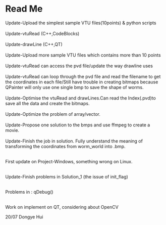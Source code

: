 # Read Me
Update-Upload the simplest sample VTU files(10points) & python scripts </br></br>
Update-vtuRead (C++,CodeBlocks) </br></br>
Update-drawLine (C++,QT)</br></br>
Update-Upload more sample VTU files which contains more than 10 points</br></br>
Update-vtuRead can access the pvd file/update the way drawline uses</br></br>
Update-vtuRead can loop through the pvd file and read the filename to get the coordinates in each file/Still have trouble in creating bitmaps because QPainter will only use one single bmp to save the shape of worms.</br></br>
Update-Optimise the vtuRead and drawLines.Can read the Index(.pvd)to save all the data and create the bitmaps.</br></br>
Update-Optimize the problem of array/vector.</br></br>
Update-Propose one solution to the bmps and use ffmpeg to create a movie.</br></br>
Update-Finish the job in solution. Fully understand the meaning of transforming the coordinates from worm_world into .bmp.</br></br>

First update on Project-Windows, something wrong on Linux.</br></br>

Update-Finish problems in Solution_1 (the issue of init_flag)</br></br>

Problems in : qDebug()</br></br>

Work on implement on QT, considering about OpenCV
 

20/07 Dongye Hui




